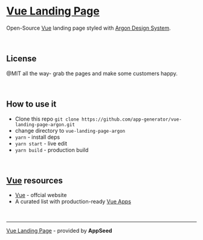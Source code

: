 # [Vue Landing Page](https://vue-landing-page-argon.appseed.us/)

Open-Source [Vue](https://vuejs.org/) landing page styled with [Argon Design System](https://www.creative-tim.com/product/vue-argon-design-system).


<br />

## License

@MIT all the way- grab the pages and make some customers happy.

<br />

## How to use it

- Clone this repo `git clone https://github.com/app-generator/vue-landing-page-argon.git`
- change directory to `vue-landing-page-argon`
- `yarn` - install deps
- `yarn start` - live edit
- `yarn build` - production build

<br />

## [Vue](https://vuejs.org/) resources

- [Vue](https://vuejs.org/) - offcial website
- A curated list with production-ready [Vue Apps](https://appseed.us/apps/vuejs) 

<br />

---
[Vue Landing Page](https://vue-landing-page-argon.appseed.us/) - provided by **AppSeed**

